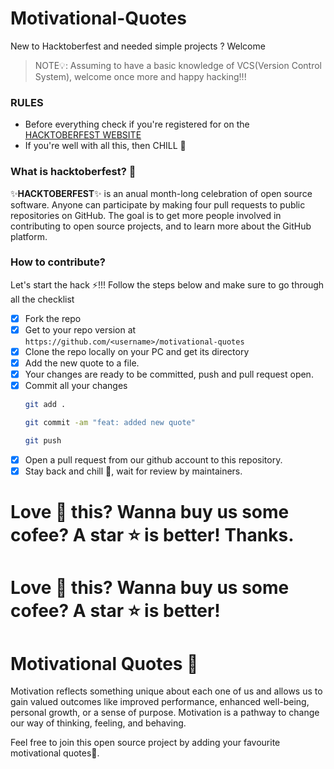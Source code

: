 
# Motivational-Quotes
New to Hacktoberfest and needed simple projects ? Welcome

> NOTE💡:
 Assuming to have a basic knowledge of VCS(Version Control System), welcome once more and happy hacking!!!
 ### RULES
- Before everything check if you're registered for on the [HACKTOBERFEST WEBSITE](https://hacktoberfest.com/auth)
- If you're well with all this, then CHILL 🍻

### What is hacktoberfest? 🤔
✨**HACKTOBERFEST**✨ is an anual month-long celebration of open source software. Anyone can participate by making four pull requests to public repositories on GitHub. The goal is to get more people involved in contributing to open source projects, and to learn more about the GitHub platform.

### How to contribute?
Let's start the hack ⚡!!! Follow the steps below and make sure to go through all the checklist
- [x] Fork the repo
- [X] Get to your repo version at `https://github.com/<username>/motivational-quotes`
- [X] Clone the repo locally on your PC and get its directory
- [X] Add the new quote to a file.
- [X] Your changes are ready to be committed, push and pull request open.
- [X] Commit all your changes
    ```bash
    git add .

    git commit -am "feat: added new quote"

    git push
    ```
- [X] Open a pull request from our github account to this repository.
- [X] Stay back and chill 💃, wait for review by maintainers.

Love 💓 this? Wanna buy us some cofee? A star ⭐ is better! Thanks.
=======
Love 💓 this? Wanna buy us some cofee? A star ⭐ is better!
=======
# Motivational Quotes 🤍

Motivation reflects something unique about each one of us and allows us to gain valued outcomes like improved performance, enhanced well-being, personal growth, or a sense of purpose. Motivation is a pathway to change our way of thinking, feeling, and behaving.

Feel free to join this open source project by adding your favourite motivational quotes💖. 

